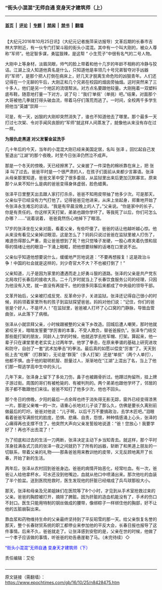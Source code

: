 ### “街头小混混”无师自通 变身天才建筑师（上）

---

#### [首页](../../../..?n8428475) &nbsp;|&nbsp; [评论](../../../../../epoch-comment?n8428475) &nbsp;|&nbsp; [专题](../../../../../epoch-special?n8428475) &nbsp;|&nbsp; [禁闻](../../../../../epoch-news?n8428475) &nbsp;|&nbsp; [禁书](../../../../../books?n8428475) &nbsp;|&nbsp; [翻墙](https://github.com/gfw-breaker/nogfw/blob/master/README.md?n8428475)


<div class="column" id="artbody" itemprop="articleBody">
 <!-- article content begin -->
 <p>
  【大纪元2016年10月25日讯】（大纪元记者施萍采访报导）文革后期的长春市吉林大学附近，有一伙专门打架斗殴的街头小混混。其中有一个叫大刚的，被众人尊称“军师”。他足智多谋，勇猛狠辣，是这帮
  <span class="s1">
   “
  </span>
  小生荒子”中很有名气的二号人物。
 </p>
 <p>
  大刚中上等身材，淡眉凤眼，帅气的脸上带着和他十几岁的年龄不相称的冷静与狡诘。江湖上没人知道他真名是什么，只知道他是率领几十号兄弟智夺对手凶器的“军师”，是那个把人打倒在病床上，好几天才脱离生命危险的凶狠青年。人们还记得在一个无聊的午后，大刚正和几个兄弟在校园的烟囱旁抽烟。这时突然来了三十多人，他们是另一个地区的流氓帮派。对方点名要跟他较量。大刚拖着一双塑料底布鞋，随意地打量一下对方，说了句：“我们‘单抠’（单挑）吧。”结果，对面那个大哥被他几拳就打得头破血流，带着马仔们落荒而逃了。一时间，全校两千多学生把他当“英雄”崇拜⋯⋯
 </p>
 <p>
  可是，有一天，凶狠的大刚却突然消失了，谁也不知道他去了哪里。那个最多一天打过七次架、令对手闻风丧胆的“军师”就这样人间蒸发了，就像他从来没有存在过一样。
 </p>
 <p>
  <strong>
   为报仇走黑道 对父发誓金盆洗手
  </strong>
 </p>
 <p>
  几十年后的今天，当年的小混混大刚已经来美国定居，名叫
  <ok href="https://www.epochtimes.com/gb/tag/%E5%BC%A0%E6%B3%BD.html">
   张泽
  </ok>
  。回忆起自己发誓退出“江湖”的那个夜晚，时至今日张泽仍然泣不成声。
 </p>
 <p>
  那是一个冬天的傍晚，天已经擦黑了。父亲披了一件深色的棉袄靠在床上，把
  <ok href="https://www.epochtimes.com/gb/tag/%E5%BC%A0%E6%B3%BD.html">
   张泽
  </ok>
  叫了过去。爸爸平时是一个很严肃的人，在孩子们面前从来都少言寡语。张泽从母亲那里知道，爸爸文革中受了很多委屈，从监狱里出来后更加沉默寡言。原来那个从来不知什么是病的爸爸变得身体虚弱，脸色蜡黄。
 </p>
 <p>
  张泽平日里整天出去跟人家打打杀杀，爸爸不知用皮带抽了他多少次。可是那天，父亲似乎已经没有力气打他了。记得爸爸见他进来，从床上坐起身，郑重地开始了令张泽永生难忘的谈话。“我是有早晨没晚上的人了。”父亲说。“你是家中的长子，你是有责任的。你这样天天打架，弟弟也跟你学坏了。等我死了以后，你们可怎么办哪？……”说着说着， 爸爸竟然伤心地掉下了眼泪。
 </p>
 <p>
  17岁的张泽坐在父亲对面，看着父亲，有些吓傻了。爸爸的话让他越听越心惊。他从来没有看见父亲掉过眼泪，这是怎么了？妈妈只说过爸爸在监狱里被人打伤了，难道伤得那么严重，竟让爸爸想到了死？他只觉嗓子发硬，一股心疼夹着仇恨和屈辱的情绪让他的眼泪一下涌上眼眶，把他想要辩解的话堵在口里说不出。
 </p>
 <p>
  父亲似乎知道他想要说什么，缓缓地严厉地说道：“不要再想报复！这是政治斗争！中国的社会就是这样的，刘少奇官大不大？不也被打倒了！”
 </p>
 <p>
  父亲知道，儿子是因为家里的遭遇而走上好勇斗狠的道路。张泽的父亲是共产党东北局攻打长春后的接收大员。二十几岁时就当上了长春饮食服务公司的经理，只因为他没有入党，就一直没有再提干。他的很多同事后来都成了中央级的领导干部。
 </p>
 <p>
  文革开始后，父亲被打成反党、反革命分子，关进监狱。张泽还记得自己很小的时候，妈妈领着家里所有的孩子到监狱探望爸爸。妈妈对他们说：“记住，你们的爸爸是个好人，不是坏人！”在监狱里，爸爸被人打坏了心口窝的门静脉，导致血管曲张，从此落下了病根。
 </p>
 <p>
  张泽从小就崇拜父亲，小时候跟被整的父亲下乡改造。回城后遭人嘲笑，那时他就紧咬牙关，暗暗发誓要“学厉害的本事，不受人欺负，替爸爸报仇”。张泽专门结交那些能打架的朋友，同龄人上学的时候，他就逃学去抢军帽、打架。算起来，他一辈子只在课堂里老老实实上过两年学。他学了拳击，在原来拳谱的基础上研究进攻和防守，自创了一套“武术加拳击”的拳法。最后真的如愿以偿变“厉害”了。天天到街上去“吃横”（打群架），无论是“群笼”（多人打架）还是“单抠”（两个人单打），他都不惧。由于他的聪明机智、胆量过人，渐渐地在“江湖”上混出了名，当上了他们那一帮逃学高中生中的头儿。
 </p>
 <p>
  几年下来，张泽身上留下了多处刀伤，鼻子也被踢骨折过。他蹲过拘留所，挂上牌子游过街。周围的哥们有被枪毙的、有被判刑的。两个弟弟也跟他学坏了，邻居的孩子都不敢跟他们来往。爸爸不知打了他多少次，他也不回头。
 </p>
 <p>
  那个冬日的傍晚，夕阳的最后一点余晖也终于消失得无影无踪，窗外已经变得漆黑一片。那是父亲唯一的一次，语重心长地对儿子谈了那么久，仿佛是要长久离别前做最后的叮咛。爸爸对他说：“儿子啊，以后千万不要搞政治，去学木匠吧。”泪眼看着爸爸写满担忧的脸庞，恐惧、悲痛、自责，怨恨，种种情感涌上心头，张泽的心痛得再也支撑不住了。他突然大声向父亲发誓般地说道：“爸！您放心！我要学好了！再也不出去混了！”
 </p>
 <p>
  为了彻底和过去的生活一刀两断，张泽决定主动下乡当知青去。就这样，那个平时浑身挂满各式刀具的张泽一夜之间就扔下了所有的凶器，斩断了和黑道上朋友的一切联系，带着父亲的礼物——那条爸爸用来教训他的皮带，义无反顾地离开了长春，开始了新的生活。
 </p>
 <p>
  两年后，张泽从农村回到爸爸身边。爸爸的病情开始恶化，经常吐血。有一次，爸爸让人给他拿杯水，可水还没到他嘴边，血就从他口中喷涌出来。那次他吐的血装了半个脸盆。送到医院抢救时，医生发现他的肝脏已经缩成了兵乓球那般大小。
 </p>
 <p>
  那天，张泽和母亲及兄弟姐妹们在医院等了8个小时，才见到从手术室抢救过来的父亲。爸爸的胸腔被打开，摘除了脾脏。因为肝脏的造血机能没有了，手术的伤口不封口。医生只能用特制的钢丝做成的腰带，像绑粽子一样绑住他的胸部，好不让他的五脏崩裂出来。
 </p>
 <p>
  靠血浆和药物维持生命的父亲最终坚持到了平反昭雪的那一天。给父亲恢复名誉的那天，整个长春财贸系统的职工都停业来参加他的平反大会，长春日报也报导了这件事情。后来不久，爸爸就走了。让张泽感到安慰的是，父亲在世的时候，他做了一个孝子应该做的事情，听爸爸的劝告悬崖勒了马。（未完待续）◇
 </p>
 <p>
  <span style="color: blue;">
   <ok href="https://www.epochtimes.com/gb/16/10/26/n8431116.htm" rel="noopener noreferrer" target="_blank">
    “街头小混混”无师自通 变身天才建筑师（下）
   </ok>
  </span>
 </p>
 <p>
  责任编辑：艾伦
 </p>
 <!-- article content end -->
</div>


---

原文链接（需翻墙）：https://www.epochtimes.com/gb/16/10/25/n8428475.htm